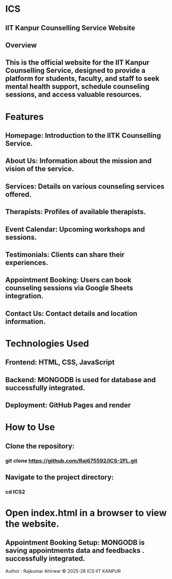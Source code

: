 # ICS
## IIT Kanpur Counselling Service Website
## Overview
## This is the official website for the IIT Kanpur Counselling Service, designed to provide a platform for students, faculty, and staff to seek mental health support, schedule counseling sessions, and access valuable resources.

# Features
## Homepage: Introduction to the IITK Counselling Service.
## About Us: Information about the mission and vision of the service.
## Services: Details on various counseling services offered.
## Therapists: Profiles of available therapists.
## Event Calendar: Upcoming workshops and sessions.
## Testimonials: Clients can share their experiences.
## Appointment Booking: Users can book counseling sessions via Google Sheets integration.
## Contact Us: Contact details and location information.
 # Technologies Used
## Frontend: HTML, CSS, JavaScript
## Backend: MONGODB is used for database and successfully integrated.
## Deployment: GitHub Pages and render
# How to Use
## Clone the repository:
### git clone https://github.com/Raj675592/ICS-2FL.git
## Navigate to the project directory:
### cd ICS2
# Open index.html in a browser to view the website.
## Appointment Booking Setup: MONGODB is  saving appointments data and feedbacks . successfully integrated.


Author : Rajkumar Ahirwar
© 2025-26 ICS IIT KANPUR
